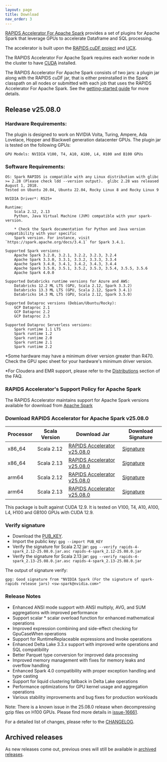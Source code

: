 ```yaml
---
layout: page
title: Download
nav_order: 3
---
```


[RAPIDS Accelerator For Apache Spark](https://github.com/NVIDIA/spark-rapids) provides a set of
plugins for Apache Spark that leverage GPUs to accelerate Dataframe and SQL processing.

The accelerator is built upon the [RAPIDS cuDF project](https://github.com/rapidsai/cudf) and
[UCX](https://github.com/openucx/ucx/).

The RAPIDS Accelerator For Apache Spark requires each worker node in the cluster to have
[CUDA](https://developer.nvidia.com/cuda-toolkit) installed.

The RAPIDS Accelerator For Apache Spark consists of two jars: a plugin jar along with the RAPIDS
cuDF jar, that is either preinstalled in the Spark classpath on all nodes or submitted with each job
that uses the RAPIDS Accelerator For Apache Spark. See the [getting-started
guide](https://docs.nvidia.com/spark-rapids/user-guide/latest/getting-started/overview.html) for more details.

## Release v25.08.0
### Hardware Requirements:

The plugin is designed to work on NVIDIA Volta, Turing, Ampere, Ada Lovelace, Hopper and Blackwell generation datacenter GPUs.  The plugin jar is tested on the following GPUs:

	GPU Models: NVIDIA V100, T4, A10, A100, L4, H100 and B100 GPUs

### Software Requirements:

    OS: Spark RAPIDS is compatible with any Linux distribution with glibc >= 2.28 (Please check ldd --version output).  glibc 2.28 was released August 1, 2018. 
    Tested on Ubuntu 20.04, Ubuntu 22.04, Rocky Linux 8 and Rocky Linux 9

	NVIDIA Driver*: R525+

	Runtime: 
		Scala 2.12, 2.13
		Python, Java Virtual Machine (JVM) compatible with your spark-version. 

		* Check the Spark documentation for Python and Java version compatibility with your specific 
		Spark version. For instance, visit `https://spark.apache.org/docs/3.4.1` for Spark 3.4.1.

	Supported Spark versions:
		Apache Spark 3.2.0, 3.2.1, 3.2.2, 3.2.3, 3.2.4
		Apache Spark 3.3.0, 3.3.1, 3.3.2, 3.3.3, 3.3.4
		Apache Spark 3.4.0, 3.4.1, 3.4.2, 3.4.3, 3.4.4
		Apache Spark 3.5.0, 3.5.1, 3.5.2, 3.5.3, 3.5.4, 3.5.5, 3.5.6
		Apache Spark 4.0.0
	
	Supported Databricks runtime versions for Azure and AWS:
		Databricks 12.2 ML LTS (GPU, Scala 2.12, Spark 3.3.2)
		Databricks 13.3 ML LTS (GPU, Scala 2.12, Spark 3.4.1)
		Databricks 14.3 ML LTS (GPU, Scala 2.12, Spark 3.5.0)
	
	Supported Dataproc versions (Debian/Ubuntu/Rocky):
		GCP Dataproc 2.1
		GCP Dataproc 2.2
		GCP Dataproc 2.3

	Supported Dataproc Serverless versions:
		Spark runtime 1.1 LTS
		Spark runtime 1.2
		Spark runtime 2.0
		Spark runtime 2.1
		Spark runtime 2.2

*Some hardware may have a minimum driver version greater than R470. Check the GPU spec sheet
for your hardware's minimum driver version.

*For Cloudera and EMR support, please refer to the
[Distributions](https://docs.nvidia.com/spark-rapids/user-guide/latest/faq.html#which-distributions-are-supported) section of the FAQ.

### RAPIDS Accelerator's Support Policy for Apache Spark
The RAPIDS Accelerator maintains support for Apache Spark versions available for download from [Apache Spark](https://spark.apache.org/downloads.html)

### Download RAPIDS Accelerator for Apache Spark v25.08.0

| Processor | Scala Version | Download Jar                                                                                                                                      | Download Signature                                                                                                                  |
|-----------|---------------|---------------------------------------------------------------------------------------------------------------------------------------------------|-------------------------------------------------------------------------------------------------------------------------------------|
| x86_64    | Scala 2.12    | [RAPIDS Accelerator v25.08.0](https://repo1.maven.org/maven2/com/nvidia/rapids-4-spark_2.12/25.08.0/rapids-4-spark_2.12-25.08.0.jar)              | [Signature](https://repo1.maven.org/maven2/com/nvidia/rapids-4-spark_2.12/25.08.0/rapids-4-spark_2.12-25.08.0.jar.asc)              |
| x86_64    | Scala 2.13    | [RAPIDS Accelerator v25.08.0](https://repo1.maven.org/maven2/com/nvidia/rapids-4-spark_2.13/25.08.0/rapids-4-spark_2.13-25.08.0.jar)              | [Signature](https://repo1.maven.org/maven2/com/nvidia/rapids-4-spark_2.13/25.08.0/rapids-4-spark_2.13-25.08.0.jar.asc)              |
| arm64     | Scala 2.12    | [RAPIDS Accelerator v25.08.0](https://repo1.maven.org/maven2/com/nvidia/rapids-4-spark_2.12/25.08.0/rapids-4-spark_2.12-25.08.0-cuda12-arm64.jar) | [Signature](https://repo1.maven.org/maven2/com/nvidia/rapids-4-spark_2.12/25.08.0/rapids-4-spark_2.12-25.08.0-cuda12-arm64.jar.asc) |
| arm64     | Scala 2.13    | [RAPIDS Accelerator v25.08.0](https://repo1.maven.org/maven2/com/nvidia/rapids-4-spark_2.13/25.08.0/rapids-4-spark_2.13-25.08.0-cuda12-arm64.jar) | [Signature](https://repo1.maven.org/maven2/com/nvidia/rapids-4-spark_2.13/25.08.0/rapids-4-spark_2.13-25.08.0-cuda12-arm64.jar.asc) |

This package is built against CUDA 12.9. It is tested on V100, T4, A10, A100, L4, H100 and GB100 GPUs with 
CUDA 12.9.  

### Verify signature
* Download the [PUB_KEY](https://keys.openpgp.org/search?q=sw-spark@nvidia.com).
* Import the public key: `gpg --import PUB_KEY`
* Verify the signature for Scala 2.12 jar:
    `gpg --verify rapids-4-spark_2.12-25.08.0.jar.asc rapids-4-spark_2.12-25.08.0.jar`
* Verify the signature for Scala 2.13 jar:
    `gpg --verify rapids-4-spark_2.13-25.08.0.jar.asc rapids-4-spark_2.13-25.08.0.jar`

The output of signature verify:

	gpg: Good signature from "NVIDIA Spark (For the signature of spark-rapids release jars) <sw-spark@nvidia.com>"

### Release Notes
* Enhanced ANSI mode support with ANSI multiply, AVG, and SUM aggregations with improved performance 
* Support scalar * scalar overload function for enhanced mathematical operations
* Improved expression combining and side-effect checking for GpuCaseWhen operations
* Support for RuntimeReplaceable expressions and Invoke operations
* Enhanced Delta Lake 3.3.x support with improved write operations and SQL compatibility
* Better Parquet type conversion for improved data processing
* Improved memory management with fixes for memory leaks and overflow handling
* Enhanced Spark 4.0 compatibility with proper exception handling and type casting
* Support for liquid clustering fallback in Delta Lake operations
* Performance optimizations for GPU kernel usage and aggregation operations
* Various stability improvements and bug fixes for production workloads

Note: There is a known issue in the 25.08.0 release when decompressing gzip files on H100 GPUs.
Please find more details in [issue-16661](https://github.com/rapidsai/cudf/issues/16661).

For a detailed list of changes, please refer to the
[CHANGELOG](https://github.com/NVIDIA/spark-rapids/blob/main/CHANGELOG.md).

## Archived releases

As new releases come out, previous ones will still be available in [archived releases](./archive.md).